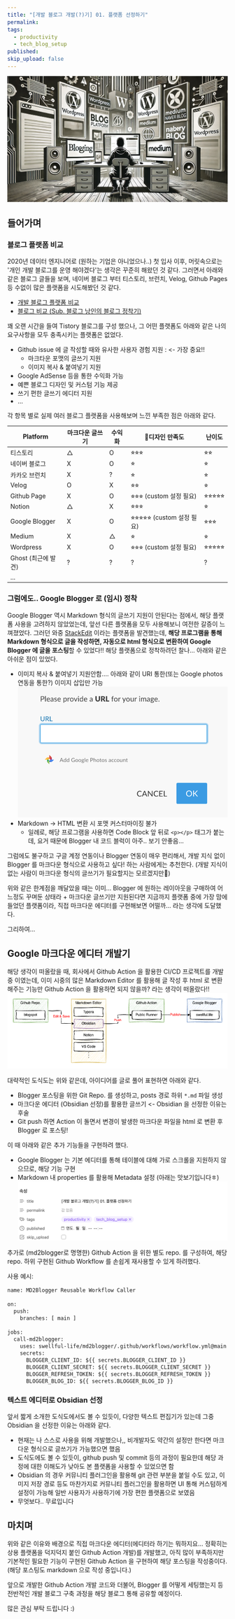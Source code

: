 ```yaml
---
title: "[개발 블로그 개발(?)기] 01. 플랫폼 선정하기"
permalink: 
tags:
  - productivity
  - tech_blog_setup
published: 
skip_upload: false
---
```


![](posts/productivity/tech_blog_setup/assets/01.%20Choose%20Blog%20Platform/file-20250302202553123.png)
## 들어가며

### 블로그 플랫폼 비교

2020년 데이터 엔지니어로 (원하는 기업은 아니었으나..) 첫 입사 이후, 머릿속으로는 '개인 개발 블로그를 운영 해야겠다'는 생각은  꾸준히 해왔던 것 같다. 그러면서 아래와 같은 블로그 글들을 보며, 네이버 블로그 부터 티스토리, 브런치, Velog, Github Pages 등 수없이 많은 플랫폼을 시도해봤던 것 같다.

- [개발 블로그 플랫폼 비교](https://denev6.tistory.com/entry/blog-platform)
- [블로그 비교 (Sub. 블로그 낭인의 블로그 정착기)](https://haward.tistory.com/240)

꽤 오랜 시간을 들여 Tistory 블로그를 구성 했으나, 그 어떤 플랫폼도 아래와 같은 나의 요구사항을 모두 충족시키는 플랫폼은 없었다.

- Github issue 에 글 작성할 때와 유사한 사용자 경험 지원 : <- 가장 중요!!
	- 마크타운 포맷의 글쓰기 지원
	- 이미지 복사 & 붙여넣기 지원
- Google AdSense 등을 통한 수익화 가능
- 예쁜 블로그 디자인 및 커스텀 기능 제공
- 쓰기 편한 글쓰기 에디터 지원
- ...

각 항목 별로 실제 여러 블로그 플랫폼을 사용해보며 느낀 부족한 점은 아래와 같다.

| Platform       | 마크다운 글쓰기 | 수익화 | 디자인 만족도                  | 난이도        |
| -------------- | -------- | --- | ------------------------- | ---------- |
| 티스토리           | △        | O   | ⭐︎⭐︎⭐︎                    | ⭐︎⭐︎       |
| 네이버 블로그        | X        | O   | ⭐︎                        | ⭐︎         |
| 카카오 브런치        | X        | ?   | ⭐︎                        | ⭐︎         |
| Velog          | O        | X   | ⭐︎⭐︎                      | ⭐︎         |
| Github Page    | X        | O   | ⭐︎⭐︎⭐︎ (custom 설정 필요)     | ⭐︎⭐︎⭐︎⭐︎⭐︎ |
| Notion         | △        | X   | ⭐︎⭐︎⭐︎                    | ⭐︎         |
| Google Blogger | X        | O   | ⭐︎⭐︎⭐︎⭐︎⭐︎ (custom 설정 필요) | ⭐︎⭐︎⭐︎     |
| Medium         | X        | △   | ⭐︎                        | ⭐︎         |
| Wordpress      | X        | O   | ⭐︎⭐︎⭐︎ (custom 설정 필요)     | ⭐︎⭐︎⭐︎⭐︎⭐︎ |
| Ghost (최근에 발견) | ?        | ?   | ?                         | ?          |
| ...            |          |     |                           |            |
### 그럼에도.. Google Blogger 로 (임시) 정착

Google Blogger 역시 Markdown 형식의 글쓰기 지원이 안된다는 점에서, 해당 플랫폼 사용을 고려하지 않았었는데, 앞선 다른 플랫폼을 모두 사용해보니 여전한 갈증이 느껴졌었다. 그러던 와중 [StackEdit](https://stackedit.io/) 이라는 플랫폼을 발견했는데, **해당 프로그램을 통해 Markdown 형식으로 글을 작성하면, 자동으로 html 형식으로 변환하여 Google Blogger 에 글을 포스팅**할 수 있었다!! 해당 플랫폼으로 정착하려던 찰나... 아래와 같은 아쉬운 점이 있었다.

- 이미지 복사 & 붙여넣기 지원안함.... 아래와 같이 URI 통한(또는 Google photos 연동을 통한?) 이미지 삽입만 가능
  ![](posts/productivity/tech_blog_setup/assets/01.%20Choose%20Blog%20Platform/file-20250302203957642.png)
- Markdown -> HTML 변환 시 포맷 커스터마이징 불가
	- 일례로, 해당 프로그램을 사용하면 Code Block 앞 뒤로  `<p></p>` 태그가 붙는데, 요거 때문에 Blogger 내 코드 블럭이 아주.. 보기 안좋음...

그럼에도 불구하고 구글 계정 연동이나 Blogger 연동이 매우 편리해서, 개발 지식 없이 Blogger 를 마크다운 형식으로 사용하고 싶다! 하는 사람에게는 추천한다. (개발 지식이 없는 사람이 마크다운 형식의 글쓰기가 필요할지는 모르겠지만🤣)

위와 같은 한계점을 깨달았을 때는 이미... Blogger 에 원하는 레이아웃을 구매하여 어느정도 꾸며둔 상태라 + 마크다운 글쓰기만 지원된다면 지금까지 플랫폼 중에 가장 맘에 들었던 플랫폼이라, 직접 마크다운 에디터를 구현해보면 어떨까... 라는 생각에 도달했다.

그리하여...

## Google 마크다운 에디터 개발기

해당 생각이 떠올랐을 때, 회사에서 Github Action 을 활용한 CI/CD 프로젝트를 개발중 이였는데, 이미 시중의 많은 Markdown Editor 를 활용해 글 작성 후 html 로 변환해주는 기능만 Github Action 을 활용하면 되지 않을까? 라는 생각이 떠올랐다!!
![](posts/productivity/tech_blog_setup/assets/01.%20Choose%20Blog%20Platform/제목%20없는%20다이어그램.drawio%20(1).png)

대략적인 도식도는 위와 같은데, 아이디어를 글로 풀어 표현하면 아래와 같다.
- Blogger 포스팅을 위한 Git Repo. 를 생성하고, posts 경로 하위 `*.md` 파일 생성
- 마크다운 에디터 (Obsidian 선정)를 활용한 글쓰기 <- Obsidian 을 선정한 이유는 후술
- Git push 하면 Action 이 돌면서 변경이 발생한 마크다운 파일을 html 로 변환 후 Blogger 로 포스팅!

이 때 아래와 같은 추가 기능들을 구현하려 했다. 

- Google Blogger 는 기본 에디터를 통해 테이블에 대해 가로 스크롤을 지원하지 않으므로, 해당 기능 구현
- Markdown 내 properties 를 활용해 Metadata 설정 (아래는 맛보기입니다ㅎ)
  ![](posts/productivity/tech_blog_setup/assets/01.%20Choose%20Blog%20Platform/file-20250302211318349.png)


추가로 (md2blogger로 명명한) Github Action 을 위한 별도 repo. 를 구성하여, 해당 repo. 하위 구현된 Github Workflow 를 손쉽게 재사용할 수 있게 하려했다.

사용 예시: 
```
name: MD2Blogger Reusable Workflow Caller  
  
on:  
  push:  
    branches: [ main ]  
  
jobs:  
  call-md2blogger:  
    uses: swellful-life/md2blogger/.github/workflows/workflow.yml@main  
    secrets:  
      BLOGGER_CLIENT_ID: ${{ secrets.BLOGGER_CLIENT_ID }}  
      BLOGGER_CLIENT_SECRET: ${{ secrets.BLOGGER_CLIENT_SECRET }}  
      BLOGGER_REFRESH_TOKEN: ${{ secrets.BLOGGER_REFRESH_TOKEN }}  
      BLOGGER_BLOG_ID: ${{ secrets.BLOGGER_BLOG_ID }}
```

### 텍스트 에디터로 Obsidian 선정

앞서 짧게 소개한 도식도에서도 볼 수 있듯이, 다양한 텍스트 편집기가 있는데 그중 Obsidian 을 선정한 이유는 아래와 같다.

- 현재는 나 스스로 사용을 위해 개발했으나,, 비개발자도 약간의 설정만 한다면 마크다운 형식으로 글쓰기가 가능했으면 했음
- 도식도에도 볼 수 있듯이, github push 및 commit 등의 과정이 필요한데 해당 과정에 대한 이해도가 낮아도 본 플랫폼을 사용할 수 있었으면 함
- Obsidian 의 경우 커뮤니티 플러그인을 활용해 git 관련 부분을 붙일 수도 있고, 이미지 저장 경로 등도 마찬가지로 커뮤니티 플러그인을 활용하면 UI 통해 커스텀하게 설정이 가능해 일반 사용자가 사용하기에 가장 편한 플랫폼으로 보였음
- 무엇보다.. 무료입니다


## 마치며

위와 같은 이유와 배경으로 직접 마크다운 에디터(에디터라 하기는 뭐하지요... 정확히는 상용 플랫폼을 덕지덕지 붙인 Github Action 개발)를 개발했고, 아직 많이 부족하지만 기본적인 필요한 기능이 구현된 Github Action 을 구현하여 해당 포스팅을 작성중이다. (해당 포스팅도 markdown 으로 작성 중입니다.)

앞으로 개발한 Github Action 개발 코드와 더불어, Blogger 를 어떻게 세팅했는지 등 전반적인 개발 블로그 구축 과정을 해당 블로그 통해 공유할 예정이다.

많은 관심 부탁 드립니다 :)
